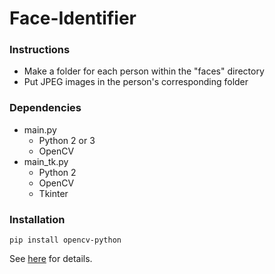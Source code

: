 # Face-Identifier

### Instructions
* Make a folder for each person within the "faces" directory
* Put JPEG images in the person's corresponding folder

### Dependencies
* main.py
  * Python 2 or 3
  * OpenCV
* main_tk.py
  * Python 2
  * OpenCV
  * Tkinter

### Installation
    pip install opencv-python
See [here](https://pypi.python.org/pypi/opencv-python) for details.
